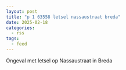 ```yaml
---
layout: post
title: "p 1 63558 letsel nassaustraat breda"
date: 2025-02-18
categories: 
  - rss
tags: 
  - feed
---
```


Ongeval met letsel op Nassaustraat in Breda
